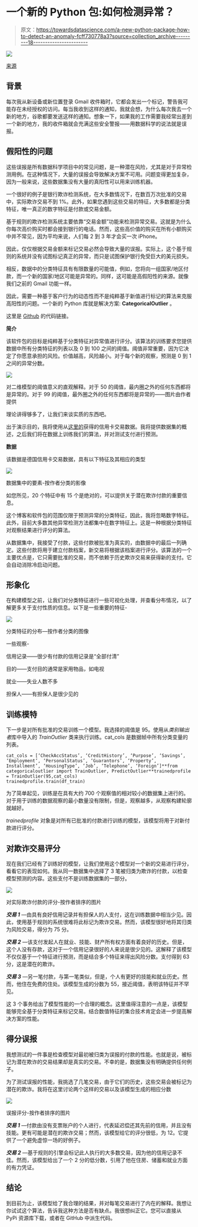 # 一个新的 Python 包:如何检测异常？

> 原文：<https://towardsdatascience.com/a-new-python-package-how-to-detect-an-anomaly-fcff730778a3?source=collection_archive---------18----------------------->

![](img/69a31f2902063cf4ff3afa2bb924df47.png)

[来源](https://unsplash.com/photos/iYRVoRTEp-o)

## 背景

每次我从新设备或新位置登录 Gmail 收件箱时，它都会发出一个标记，警告我可能存在未经授权的访问。每当我收到这样的通知，我就会想，为什么每次我去一个新的地方，谷歌都要发送这样的通知。想象一下，如果我的工作需要我经常出差到一个新的地方，我的收件箱就会充满这些安全警报——用数据科学的说法就是误报。

## 假阳性的问题

这些误报是所有数据科学项目中的常见问题，是一种潜在风险，尤其是对于异常检测用例。在这种情况下，大量的误报会导致解决方案不可用。问题变得更加复杂，因为一般来说，这些数据集没有大量的真阳性可以用来训练机器。

一个很好的例子是银行欺诈检测系统，在大多数情况下，在数百万次批准的交易中，实际欺诈交易不到 1%。此外，如果您遇到这些交易的特征，大多数都是分类特征，唯一真正的数字特征是付款或交易金额。

基于规则的欺诈检测系统主要依靠“交易金额”功能来检测异常交易。这就是为什么你每次高价购买时都会接到银行的电话。然而，这些高价值的购买在所有小额购买中并不常见，因为平均来说，人们每 2 到 3 年才会买一次 iPhone。

因此，仅仅根据交易金额来标记交易必然会导致大量的误报。实际上，这个基于规则的系统并没有试图标记真正的异常，而只是试图保护银行免受巨大的美元损失。

相反，数据中的分类特征具有有限数量的可能值，例如，您将向一组国家/地区付款，而一个新的国家/地区可能是异常的。同样，这可能是高假阳性的来源。就像我们之前的 Gmail 功能一样。

因此，需要一种基于客户行为的动态性而不是纯粹基于新值进行标记的算法来克服高阳性的问题。一个新的 Python 库就是解决方案: **CategoricalOutlier** 。

这里是 [Github](https://github.com/akashbaj03/Categoricaloutlier) 的代码链接。

**简介**

该软件包的目标是纯粹基于分类特征对异常值进行评分。该算法的训练要求您提供数据中所有分类特征的列表以及 0 到 100 之间的阈值。阈值非常重要，因为它决定了你愿意承担的风险。价值越高，风险越小。对于每个新的观察，预测是 0 到 1 之间的异常分数。

![](img/b6635c46a167074093f35153f8f8e613.png)

对二维模型的阈值意义的直观解释。对于 50 的阈值，最内圈之外的任何东西都将是异常的。对于 99 的阈值，最外圈之外的任何东西都将是异常的——图片由作者提供

理论讲得够多了，让我们来谈实质的东西吧。

出于演示目的，我将使用从[这里的](https://weka.8497.n7.nabble.com/file/n23121/credit_fruad.arff)获得的信用卡交易数据。我将提供数据集的概述，之后我们将在数据上训练我们的算法，并对测试支付进行预测。

**数据**

该数据是德国信用卡交易数据，具有以下特征及其相应的类型

![](img/6e418809f0ccd2719070af2d38f3503b.png)

数据集中的要素-按作者分类的影像

如您所见，20 个特征中有 15 个是绝对的，可以提供关于潜在欺诈付款的重要信息。

这个博客和软件包的范围仅限于预测异常的分类特征，因此，我将忽略数字特征。此外，目前大多数其他异常检测方法都集中在数字特征上。这是一种根据分类特征对观察结果进行评分的算法。

从数据集中，我接受了付款，这些付款被批准为真实的，由数据中的最后一列确定。这些付款将用于建立付款档案，新交易将根据该档案进行评分。该算法的一个主要优点是，它只需要批准的交易，而不依赖于历史欺诈交易来获得新的支付。它会自动消除冷启动问题。

## 形象化

在构建模型之前，让我们对分类特征进行一些可视化处理，并查看分布情况，以了解更多关于支付性质的信息。以下是一些重要的特征-

![](img/5be177c9896e3419b27e23eb7dbb7761.png)

分类特征的分布—按作者分类的图像

一些观察-

信用记录——很少有付款的信用记录是“全部付清”

目的——支付目的通常是家用物品，如电视

就业——失业人数不多

担保人——有担保人是很少见的

## **训练模特**

下一步是对所有批准的交易训练一个模型。我选择的阈值是 95。使用从*类别输出者*库中导入的 *TrainOutlier* 类来执行训练。cat_cols 是数据帧中所有分类变量的列表。

```
cat_cols = [‘CheckAccStatus’, ‘CreditHistory’, ‘Purpose’, ‘Savings’, ‘Employment’, ‘PersonalStatus’, ‘Guarantors’, ‘Property’, Installment’, ‘HousingType’, ‘Job’, ‘Telephone’, ‘Foreign’]**from categoricaloutlier import TrainOutlier, PredictOutlier**trainedprofile = TrainOutlier(95,cat_cols)
trainedprofile.train(df_train)
```

为了简单起见，训练是在具有大约 700 个观察值的相对较小的数据集上进行的。对于用于训练的数据观察的最小数量没有限制，但是，观察越多，从观察构建轮廓就越好。

*trainedprofile* 对象是对所有已批准的付款进行训练的模型，该模型将用于对新付款进行评分。

## 对欺诈交易评分

现在我们已经有了训练好的模型，让我们使用这个模型对一个新的交易进行评分，看看它的表现如何。我从同一数据集中选择了 3 笔被归类为欺诈的付款，以检查模型预测的内容。这些支付不是训练数据集的一部分。

![](img/f40f9bf18c0ebc5adacff507a20ff147.png)

对实际欺诈付款的评分-按作者排序的图片

***交易 1*** —由具有良好信用记录并有担保人的人支付，这在训练数据中相当少见。因此，使用基于规则的系统很难将此标记为欺诈交易。然而，该模型很好地将其归类为风险交易，得分为 75 分。

***交易 2*** —该支付发起人在就业、技能、财产所有权方面有着良好的历史。但是，这个人没有存款，这对于一个信用记录很好的人来说是很少见的。这解释了该模型不仅仅基于一个特征进行预测，而是结合多个特征来得出风险分数。支付得到 63 分，这是潜在的欺诈。

***交易 3*** —另一笔付款，与第一笔类似，但是，个人有更好的技能和就业历史。然而，他住在免费的住处。该模型生成的分数为 55，接近阈值，表明该特征并不罕见。

这 3 个事务给出了模型性能的一个合理的概念。这里值得注意的一点是，该模型能够完全基于分类特征来标记交易。结合数值特征的集合技术肯定会进一步提高解决方案的性能。

## **得分误报**

我想测试的一件事是检查模型对最初被归类为误报的付款的性能。也就是说，被标记为潜在欺诈的交易结果却是真实的交易。不幸的是，数据集没有明确提供任何例子。

为了测试误报的性能，我挑选了几笔交易，由于它们的历史，这些交易会被标记为潜在的欺诈。我将在这里讨论两个这样的交易以及该模型生成的相应分数

![](img/6535d6e42304012db4571faddb46e047.png)

误报评分-按作者排序的图片

***交易 1*** —付款由没有支票账户的个人进行，代表延迟偿还其先前的信用，并且没有技能。更有可能是潜在的欺诈交易；然而，该模型给它的评分很低，为 12。它提供了一个避免虚惊一场的好例子。

***交易 2*** —基于规则的引擎会标记此人执行的大多数交易，因为他的信用记录不佳。然而，该模型给出了一个 2 分的低分数，引用了他在住房、储蓄和就业方面的有力凭证。

## 结论

到目前为止，该模型给了我合理的结果，并对每笔交易进行了内在的解释。我想让你试试这个算法，告诉我这种方法是否有缺点。我很想纠正它。您可以直接从 PyPi 资源库下载，或者在 GitHub 中派生代码。